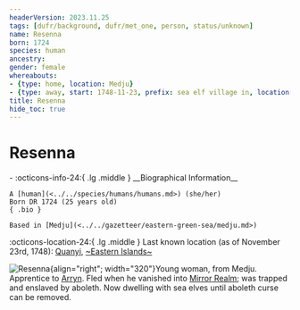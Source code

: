 ```yaml
---
headerVersion: 2023.11.25
tags: [dufr/background, dufr/met_one, person, status/unknown]
name: Resenna
born: 1724
species: human
ancestry:
gender: female
whereabouts:
- {type: home, location: Medju}
- {type: away, start: 1748-11-23, prefix: sea elf village in, location: Quanyi}
title: Resenna
hide_toc: true
---
```


# Resenna
<div class="grid cards ext-narrow-margin ext-one-column" markdown>
- :octicons-info-24:{ .lg .middle } __Biographical Information__

    A [human](<../../species/humans/humans.md>) (she/her)  
    Born DR 1724 (25 years old)  
    { .bio }

    Based in [Medju](<../../gazetteer/eastern-green-sea/medju.md>)
</div>

:octicons-location-24:{ .lg .middle } Last known location (as of November 23rd, 1748): [Quanyi](<../../gazetteer/eastern-green-sea/quanyi.md>), [~Eastern Islands~](<../../gazetteer/eastern-green-sea/eastern-islands.md>)


![Resenna](../../assets/resenna.png){align="right"; width="320"}Young woman, from Medju. Apprentice to [Arryn](<./arryn.md>). Fled when he vanished into [Mirror Realm](<../../cosmology/multiverse/echo-realms/mirror-realm.md>); was trapped and enslaved by aboleth. Now dwelling with sea elves until aboleth curse can be removed. 
